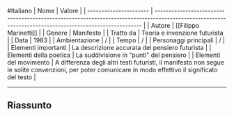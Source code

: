 #Italiano 
| Nome                   | Valore                                                                                                                                                  |
| ---------------------- | ------------------------------------------------------------------------------------------------------------------------------------------------------- |
| Autore                 | [[Filippo Marinetti]]                                                                                                                                   |
| Genere                 | Manifesto                                                                                                                                               |
| Tratto da              | Teoria e invenzione futurista                                                                                                                           |
| Data                   | 1983                                                                                                                                                    |
| Ambientazione          | /                                                                                                                                                       |
| Tempo                  | /                                                                                                                                                       |
| Personaggi principali  | /                                                                                                                                                       |
| Elementi importanti    | La descrizione accurata del pensiero futurista                                                                                                          |
| Elementi della poetica | La suddivisione in "punti" del pensiero                                                                                                                 | 
| Elementi del movimento | A differenza degli altri testi futuristi, il manifesto non segue le solite convenzioni, per poter comunicare in modo effettivo il significato del testo |

---
## Riassunto

